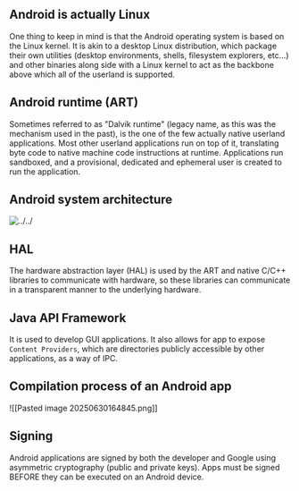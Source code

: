 ## Android is actually Linux

One thing to keep in mind is that the Android operating system is based on the Linux kernel. It is akin to a desktop Linux distribution, which package their own utilities (desktop environments, shells, filesystem explorers, etc...) and other binaries along side with a Linux kernel to act as the backbone above which all of the userland is supported.

## Android runtime (ART)

Sometimes referred to as "Dalvik runtime" (legacy name, as this was the mechanism used in the past), is the one of the few actually native userland applications. Most other userland applications run on top of it, translating byte code to native machine code instructions at runtime. Applications run sandboxed, and a provisional, dedicated and ephemeral user is created to run the application.

## Android system architecture

![../../]()

## HAL

The hardware abstraction layer (HAL) is used by the ART and native C/C++ libraries to communicate with hardware, so these libraries can communicate in a transparent manner to the underlying hardware.

## Java API Framework

It is used to develop GUI applications. It also allows  for app to expose `Content Providers`, which are directories publicly accessible by other applications, as a way of IPC.

## Compilation process of an Android app

![[Pasted image 20250630164845.png]]

## Signing

Android applications are signed by both the developer and Google using asymmetric cryptography (public and private keys). Apps must be signed BEFORE they can be executed on an Android device.

